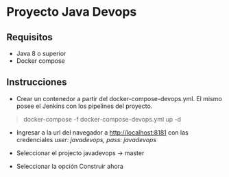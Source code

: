# Proyecto Java Devops

## Requisitos

 - Java 8 o superior 
 - Docker compose

## Instrucciones
- Crear un contenedor a partir del docker-compose-devops.yml. El mismo posee el Jenkins con los pipelines del proyecto.
 
> docker-compose -f docker-compose-devops.yml up -d

- Ingresar a la url del navegador a [http://localhost:8181](http://localhost:8181/) con las credenciales *user: javadevops, pass: javadevops*

- Seleccionar el projecto javadevops -> master
- Seleccionar la opción Construir ahora
